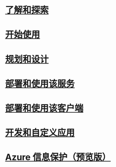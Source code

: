# [了解和探索](/rights-management/understand-explore/what-is-azure-information-protection)
# [开始使用](/rights-management/get-started/requirements-azure-rms)
# [规划和设计](/rights-management/plan-design/deployment-roadmap)
# [部署和使用该服务](/rights-management/deploy-use/activate-service)
# [部署和使用该客户端](/rights-management/rms-client/use-client)
# [开发和自定义应用](/rights-management/develop/developers-guide)
# [Azure 信息保护（预览版）](/rights-management/understand-explore/what-is-azure-information-protection)


<!--HONumber=Sep16_HO4-->


